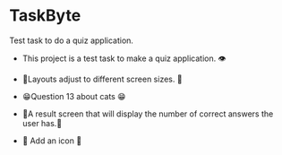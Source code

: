 # TaskByte 
Test task to do a quiz application.

-  This project is a test task to make a quiz application. 👁️  

- 🐾Layouts adjust to different screen sizes. 🐾  
  
- 😁Question 13 about cats 😁  
- 🐍A result screen that will display the number of correct answers the user has.🐾  
- 🐾  Add an icon 🐸  
  

<br/>  
